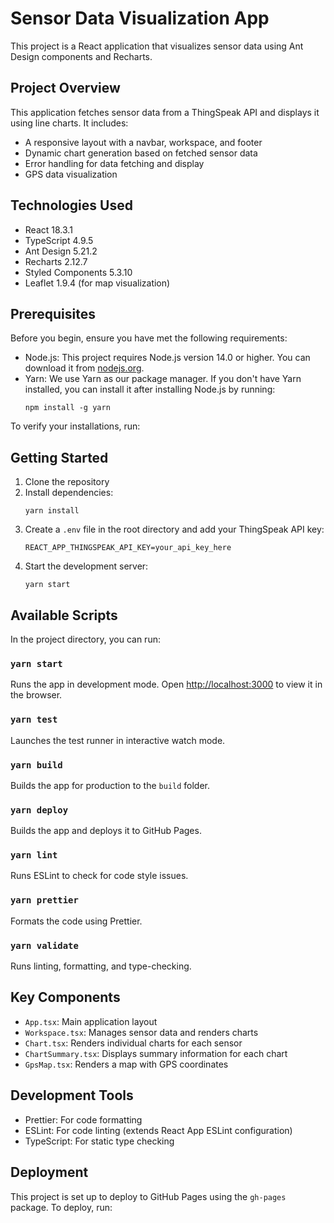 # Sensor Data Visualization App

This project is a React application that visualizes sensor data using Ant Design components and Recharts.

## Project Overview

This application fetches sensor data from a ThingSpeak API and displays it using line charts. It includes:

- A responsive layout with a navbar, workspace, and footer
- Dynamic chart generation based on fetched sensor data
- Error handling for data fetching and display
- GPS data visualization

## Technologies Used

- React 18.3.1
- TypeScript 4.9.5
- Ant Design 5.21.2
- Recharts 2.12.7
- Styled Components 5.3.10
- Leaflet 1.9.4 (for map visualization)

## Prerequisites

Before you begin, ensure you have met the following requirements:

- Node.js: This project requires Node.js version 14.0 or higher. You can download it from [nodejs.org](https://nodejs.org/).
- Yarn: We use Yarn as our package manager. If you don't have Yarn installed, you can install it after installing Node.js by running:
  ```
  npm install -g yarn
  ```

To verify your installations, run:

## Getting Started

1. Clone the repository
2. Install dependencies:
   ```
   yarn install
   ```
3. Create a `.env` file in the root directory and add your ThingSpeak API key:
   ```
   REACT_APP_THINGSPEAK_API_KEY=your_api_key_here
   ```
4. Start the development server:
   ```
   yarn start
   ```

## Available Scripts

In the project directory, you can run:

### `yarn start`

Runs the app in development mode. Open [http://localhost:3000](http://localhost:3000) to view it in the browser.

### `yarn test`

Launches the test runner in interactive watch mode.

### `yarn build`

Builds the app for production to the `build` folder.

### `yarn deploy`

Builds the app and deploys it to GitHub Pages.

### `yarn lint`

Runs ESLint to check for code style issues.

### `yarn prettier`

Formats the code using Prettier.

### `yarn validate`

Runs linting, formatting, and type-checking.

## Key Components

- `App.tsx`: Main application layout
- `Workspace.tsx`: Manages sensor data and renders charts
- `Chart.tsx`: Renders individual charts for each sensor
- `ChartSummary.tsx`: Displays summary information for each chart
- `GpsMap.tsx`: Renders a map with GPS coordinates

## Development Tools

- Prettier: For code formatting
- ESLint: For code linting (extends React App ESLint configuration)
- TypeScript: For static type checking

## Deployment

This project is set up to deploy to GitHub Pages using the `gh-pages` package. To deploy, run:
